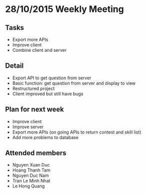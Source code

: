 28/10/2015 Weekly Meeting
============================

Tasks
----------------------------
* Export more APIs
* Improve client
* Combine client and server

Detail
----------------------------
* Export API to get question from server
* Basic function: get question from server and display to view
* Restructured project
* Client improved but still have bugs

Plan for next week
----------------------------
* Improve client
* Improve server
* Export more APIs (on going APIs to return contest and skill list)
* Add more problems to database

Attended members
-----------------------------
* Nguyen Xuan Duc
* Hoang Thanh Tam
* Nguyen Duc Nam
* Tran Le Minh Nhat
* Le Hong Quang
